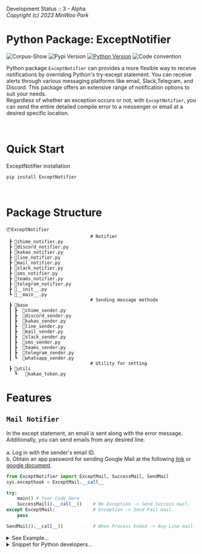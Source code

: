 Development Status :: 3 - Alpha <br>
*Copyright (c) 2023 MinWoo Park*
<br>

# Python Package: ExceptNotifier
![Corpus-Show](https://img.shields.io/badge/pypi-ExceptNotifier-orange)
![Pypi Version](https://img.shields.io/pypi/v/ExceptNotifier.svg)
[![Python Version](https://img.shields.io/badge/python-3.6%2C3.7%2C3.8-black.svg)](code_of_conduct.md)
![Code convention](https://img.shields.io/badge/code%20convention-pep8-black)

Python package `ExceptNotifier` can provides a more flexible way to receive notifications by overriding Python's try-except statement. You can receive alerts through various messaging platforms like email, Slack,Telegram, and Discord. This package offers an extensive range of notification options to suit your needs. 
<br>
Regardless of whether an exception occurs or not, with `ExceptNotifier`, you can send the entire detailed compile error to a messenger or email at a desired specific location. 



<br>

# Quick Start
ExceptNotifier installation
```
pip install ExceptNotifier
```


<br>

# Package Structure

```
📦ExceptNotifier
                               # Notifier
 ┣ 📜chime_notifier.py
 ┣ 📜discord_notifier.py
 ┣ 📜kakao_notifier.py
 ┣ 📜line_notifier.py
 ┣ 📜mail_notifier.py
 ┣ 📜slack_notifier.py
 ┣ 📜sms_notifier.py
 ┣ 📜teams_notifier.py
 ┣ 📜telegram_notifier.py
 ┣ 📜__init__.py
 ┗ 📜__main__.py
                               # Sending message methode
 ┣ 📂base
 ┃ ┣  📜chime_sender.py
 ┃ ┣  📜discord_sender.py
 ┃ ┣  📜kakao_sender.py
 ┃ ┣  📜line_sender.py
 ┃ ┣  📜mail_sender.py
 ┃ ┣  📜slack_sender.py
 ┃ ┣  📜sms_sender.py
 ┃ ┣  📜teams_sender.py
 ┃ ┣  📜telegram_sender.py
 ┃ ┗  📜whatsapp_sender.py
                               # Utility for setting
 ┣ 📂utils
   ┗   📜kakao_token.py
```

# Features
## `Mail Notifier`
In the except statement, an email is sent along with the error message. Additionally, you can send emails from any desired line. <br><br>
a. Log in with the sender's email ID. <br>
b. Obtain an app password for sending Google Mail at the following [link](https://myaccount.google.com/u/3/apppasswords?utm_source=google-account&utm_medium=myaccountsecurity&utm_campaign=tsv-settings&rapt=AEjHL4N2bMRWO46VaMp_jP06zQK14BWNPv66l2o59iJ99CkO8BjYnmoRUe9dtSchkkbubHZMUhevkAnwVJRHb9ygO3afispNlw) or [google document](https://support.google.com/accounts/answer/185833?hl=en). 

```python
from ExceptNotifier import ExceptMail, SuccessMail, SendMail
sys.excepthook = ExceptMail.__call__

try:
    main() # Your Code Here
    SuccessMail().__call__()    # No Exception -> Send Success mail.
except ExceptMail:              # Exception -> Send Fail mail.
    pass

SendMail().__call__()           # When Process Ended -> Any Line mail.
```

<details>
<summary> See Example...</summary>

```python
import sys
from ExceptNotifier import ExceptMail, SuccessMail, SendMail

# 01. Set variable
global gmail_receiver, gmail_sender, gmail_app_password_of_sender
gmail_receiver = 'xxxxxx@gmail.com'
gmail_sender = 'yyyyyy@gmail.com'
gmail_app_password_of_sender = 'zzzzzzzzzz'
sys.excepthook = ExceptMail.__call__

try:
    
    print(1/0) # 02.Locate your code      
    SuccessMail().__call__()   # Success Mail

except ExceptMail as e:        # Exception Mail       
    sys.exit()
    print(e)

SendMail().__call__()          # Put Any Line: Sending mail



```
</details>

<details>
<summary> Snippet for Python developers...</summary>

```python
import sys
from ExceptNotifier import ExceptMail, SuccessMail, SendMail

global gmail_receiver, gmail_sender, gmail_app_password_of_sender
gmail_receiver = 'xxxxxxx@gmail.com'
gmail_sender = 'yyyyyy@gmail.com'
gmail_app_password_of_sender = 'zzzzzz'
sys.excepthook = ExceptMail.__call__


try:
    'your code'
    SuccessMail().__call__()
except ExceptMail:
    pass

SendMail().__call__() 
```
</details>
